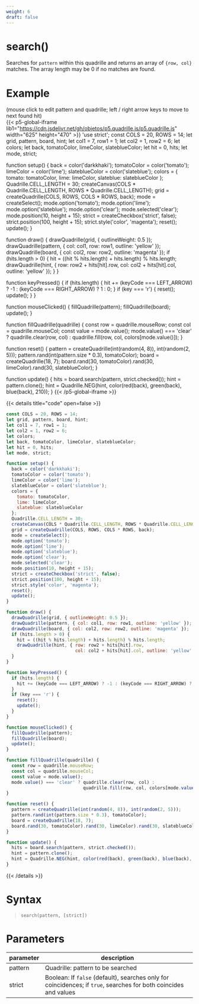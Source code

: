 ```yaml
---
weight: 6
draft: false
---
```


# search()

Searches for `pattern` within this quadrille and returns an array of `{row, col}` matches. The array length may be 0 if no matches are found.

# Example

(mouse click to edit pattern and quadrille; left / right arrow keys to move to next found hit)\
{{< p5-global-iframe lib1="https://cdn.jsdelivr.net/gh/objetos/p5.quadrille.js/p5.quadrille.js" width="625" height="470" >}}
'use strict';
const COLS = 20, ROWS = 14;
let grid, pattern, board, hint;
let col1 = 7, row1 = 1;
let col2 = 1, row2 = 6;
let colors;
let back, tomatoColor, limeColor, slateblueColor;
let hit = 0, hits;
let mode, strict;

function setup() {
  back = color('darkkhaki');
  tomatoColor = color('tomato');
  limeColor = color('lime');
  slateblueColor = color('slateblue');
  colors = {
    tomato: tomatoColor,
    lime: limeColor,
    slateblue: slateblueColor
  };
  Quadrille.CELL_LENGTH = 30;
  createCanvas(COLS * Quadrille.CELL_LENGTH, ROWS * Quadrille.CELL_LENGTH);
  grid = createQuadrille(COLS, ROWS, COLS * ROWS, back);
  mode = createSelect();
  mode.option('tomato');
  mode.option('lime');
  mode.option('slateblue');
  mode.option('clear');
  mode.selected('clear');
  mode.position(10, height + 15);
  strict = createCheckbox('strict', false);
  strict.position(100, height + 15);
  strict.style('color', 'magenta');
  reset();
  update();
}

function draw() {
  drawQuadrille(grid, { outlineWeight: 0.5 });
  drawQuadrille(pattern, { col: col1, row: row1, outline: 'yellow' });
  drawQuadrille(board, { col: col2, row: row2, outline: 'magenta' });
  if (hits.length > 0) {
    hit = ((hit % hits.length) + hits.length) % hits.length;
    drawQuadrille(hint, { row: row2 + hits[hit].row, 
                          col: col2 + hits[hit].col, outline: 'yellow' });
  }
}

function keyPressed() {
  if (hits.length) {
    hit += (keyCode === LEFT_ARROW) ? -1 : (keyCode === RIGHT_ARROW) ? 1 : 0;
  }
  if (key === 'r') {
    reset();
    update();
  }
}

function mouseClicked() {
  fillQuadrille(pattern);
  fillQuadrille(board);
  update();
}

function fillQuadrille(quadrille) {
  const row = quadrille.mouseRow;
  const col = quadrille.mouseCol;
  const value = mode.value();
  mode.value() === 'clear' ? quadrille.clear(row, col) : 
                             quadrille.fill(row, col, colors[mode.value()]);
}

function reset() {
  pattern = createQuadrille(int(random(4, 8)), int(random(2, 5)));
  pattern.rand(int(pattern.size * 0.3), tomatoColor);
  board = createQuadrille(18, 7);
  board.rand(30, tomatoColor).rand(30, limeColor).rand(30, slateblueColor);
}

function update() {
  hits = board.search(pattern, strict.checked());
  hint = pattern.clone();
  hint = Quadrille.NEG(hint, color(red(back), green(back), blue(back), 210));
}
{{< /p5-global-iframe >}}

{{< details title="code" open=false >}}
```js
const COLS = 20, ROWS = 14;
let grid, pattern, board, hint;
let col1 = 7, row1 = 1;
let col2 = 1, row2 = 6;
let colors;
let back, tomatoColor, limeColor, slateblueColor;
let hit = 0, hits;
let mode, strict;

function setup() {
  back = color('darkkhaki');
  tomatoColor = color('tomato');
  limeColor = color('lime');
  slateblueColor = color('slateblue');
  colors = {
    tomato: tomatoColor,
    lime: limeColor,
    slateblue: slateblueColor
  };
  Quadrille.CELL_LENGTH = 30;
  createCanvas(COLS * Quadrille.CELL_LENGTH, ROWS * Quadrille.CELL_LENGTH);
  grid = createQuadrille(COLS, ROWS, COLS * ROWS, back);
  mode = createSelect();
  mode.option('tomato');
  mode.option('lime');
  mode.option('slateblue');
  mode.option('clear');
  mode.selected('clear');
  mode.position(10, height + 15);
  strict = createCheckbox('strict', false);
  strict.position(100, height + 15);
  strict.style('color', 'magenta');
  reset();
  update();
}

function draw() {
  drawQuadrille(grid, { outlineWeight: 0.5 });
  drawQuadrille(pattern, { col: col1, row: row1, outline: 'yellow' });
  drawQuadrille(board, { col: col2, row: row2, outline: 'magenta' });
  if (hits.length > 0) {
    hit = ((hit % hits.length) + hits.length) % hits.length;
    drawQuadrille(hint, { row: row2 + hits[hit].row, 
                          col: col2 + hits[hit].col, outline: 'yellow' });
  }
}

function keyPressed() {
  if (hits.length) {
    hit += (keyCode === LEFT_ARROW) ? -1 : (keyCode === RIGHT_ARROW) ? 1 : 0;
  }
  if (key === 'r') {
    reset();
    update();
  }
}

function mouseClicked() {
  fillQuadrille(pattern);
  fillQuadrille(board);
  update();
}

function fillQuadrille(quadrille) {
  const row = quadrille.mouseRow;
  const col = quadrille.mouseCol;
  const value = mode.value();
  mode.value() === 'clear' ? quadrille.clear(row, col) : 
                             quadrille.fill(row, col, colors[mode.value()]);
}

function reset() {
  pattern = createQuadrille(int(random(4, 8)), int(random(2, 5)));
  pattern.rand(int(pattern.size * 0.3), tomatoColor);
  board = createQuadrille(18, 7);
  board.rand(30, tomatoColor).rand(30, limeColor).rand(30, slateblueColor);
}

function update() {
  hits = board.search(pattern, strict.checked());
  hint = pattern.clone();
  hint = Quadrille.NEG(hint, color(red(back), green(back), blue(back), 210));
}
```
{{< /details >}}

# Syntax

> `search(pattern, [strict])`

# Parameters

| parameter | description                                                                                                      |
|-----------|------------------------------------------------------------------------------------------------------------------|
| pattern   | Quadrille: pattern to be searched                                                                                |
| strict    | Boolean: If `false` (default), searches only for coincidences; if `true`, searches for both coincides and values |